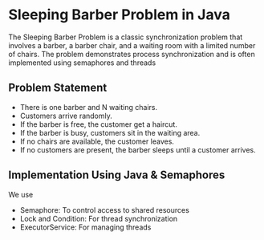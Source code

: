 # Sleeping Barber Problem in Java
The Sleeping Barber Problem is a classic synchronization problem that involves a barber, a barber chair, and a waiting room with a limited number of chairs. The problem demonstrates process synchronization and is often implemented using semaphores and threads

## Problem Statement
- There is one barber and N waiting chairs.
- Customers arrive randomly.
- If the barber is free, the customer get a haircut.
- If the barber is busy, customers sit in the waiting area.
- If no chairs are available, the customer leaves.
- If no customers are present, the barber sleeps until a customer arrives.

## Implementation Using Java & Semaphores
We use
- Semaphore: To control access to shared resources
- Lock and Condition: For thread synchronization
- ExecutorService: For managing threads
